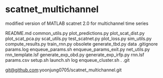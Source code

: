 # scatnet_multichannel
modified version of MATLAB scatnet 2.0 for multichannel time series 

README.md
common_utils.py
plot_predictions.py
plot_scat_dist.py
plot_scat_pca.py
scat_utils.py
test_scatnet.py
plot_loss.py
sim_utils.py
compute_results.py
train_rnn.py
obsolete
generate_tbd.py
data
.gitignore
params.log
enqueue_params.sh
enqueue_params_exit.py
net_utils.py
rnn_template.lsf
generate_exp_obd.py
generate_exp_irfp.py
rnn.lsf
params.csv
setup.sh
launch.sh
log
enqueue_cluster.sh
.
.git


git@github.com:yoonjung0705/scatnet_multichannel.git
